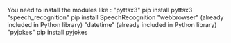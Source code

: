 You need to install the modules like :
"pyttsx3" pip install pyttsx3
"speech_recognition" pip install SpeechRecognition
"webbrowser" (already included in Python library)
"datetime"   (already included in Python library)
"pyjokes" pip install pyjokes

